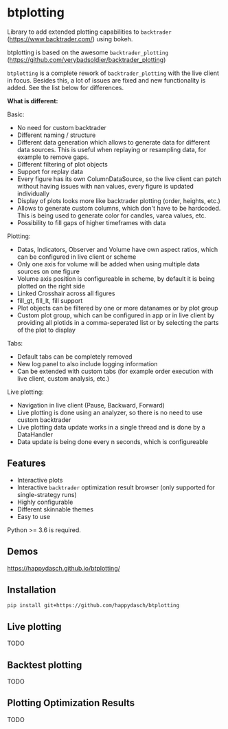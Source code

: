 # btplotting

Library to add extended plotting capabilities to `backtrader` (<https://www.backtrader.com/>) using bokeh.

btplotting is based on the awesome `backtrader_plotting` (<https://github.com/verybadsoldier/backtrader_plotting>)

`btplotting` is a complete rework of `backtrader_plotting` with the live client in focus. Besides this, a lot of
issues are fixed and new functionality is added. See the list below for differences.

**What is different:**

Basic:

* No need for custom backtrader
* Different naming / structure
* Different data generation which allows to generate data for different data sources.
  This is useful when replaying or resampling data, for example to remove gaps.
* Different filtering of plot objects
* Support for replay data
* Every figure has its own ColumnDataSource, so the live client can patch without
  having issues with nan values, every figure is updated individually
* Display of plots looks more like backtrader plotting (order, heights, etc.)
* Allows to generate custom columns, which don't have to be hardcoded. This is being used to generate
  color for candles, varea values, etc.
* Possibility to fill gaps of higher timeframes with data

Plotting:

* Datas, Indicators, Observer and Volume have own aspect ratios, which can be configured in live client
  or scheme
* Only one axis for volume will be added when using multiple data sources on one figure
* Volume axis position is configureable in scheme, by default it is being plotted on the right side
* Linked Crosshair across all figures
* fill_gt, fill_lt, fill support
* Plot objects can be filtered by one or more datanames or by plot group
* Custom plot group, which can be configured in app or in live client by providing all
  plotids in a comma-seperated list or by selecting the parts of the plot to display

Tabs:

* Default tabs can be completely removed
* New log panel to also include logging information
* Can be extended with custom tabs (for example order execution with live client, custom analysis, etc.)

Live plotting:

* Navigation in live client (Pause, Backward, Forward)
* Live plotting is done using an analyzer, so there is no need to use custom backtrader
* Live plotting data update works in a single thread and is done by a DataHandler
* Data update is being done every n seconds, which is configureable

## Features

* Interactive plots
* Interactive `backtrader` optimization result browser (only supported for single-strategy runs)
* Highly configurable
* Different skinnable themes
* Easy to use

Python >= 3.6 is required.

## Demos

<https://happydasch.github.io/btplotting/>

## Installation

`pip install git+https://github.com/happydasch/btplotting`

## Live plotting

TODO

## Backtest plotting

TODO

## Plotting Optimization Results

TODO
